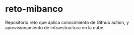 # reto-mibanco
Repositorio reto que aplica conocimiento de Github action, y aprovisionamiento de infraestructura en la nube.
